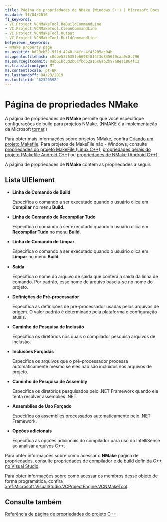 ```yaml
---
title: Página de propriedades de NMake (Windows C++) | Microsoft Docs
ms.date: 11/04/2016
f1_keywords:
- VC.Project.VCNMakeTool.ReBuildCommandLine
- VC.Project.VCNMakeTool.CleanCommandLine
- VC.Project.VCNMakeTool.Output
- VC.Project.VCNMakeTool.BuildCommandLine
helpviewer_keywords:
- NMake property page
ms.assetid: bd20cb52-9f1d-4240-b4fc-4f43205ac94b
ms.openlocfilehash: c0dbe537635fe6698f814f3d8456f0caa9c8c796
ms.sourcegitcommit: 0ab61bc3d2b6cfbd52a16c6ab2b97a8ea1864f12
ms.translationtype: MT
ms.contentlocale: pt-BR
ms.lasthandoff: 04/23/2019
ms.locfileid: "62320598"
---
```

# <a name="nmake-property-page"></a>Página de propriedades NMake

A página de propriedades de **NMake** permite que você especifique configurações de build para projetos NMake. (NMAKE é a implementação da Microsoft [tornar](https://wikipedia.org/wiki/Make_(software)).)

Para obter mais informações sobre projetos NMake, confira [Criando um projeto Makefile](creating-a-makefile-project.md). Para projetos de MakeFile não - Windows, consulte [propriedades do projeto MakeFile (Linux C++)](../../linux/prop-pages/makefile-linux.md), [propriedades gerais do projeto (Makefile Android C++)](/visualstudio/cross-platform/general-makefile-android-prop-page) ou [propriedades de NMake (Android C++)](/visualstudio/cross-platform/nmake-android-prop-page).

A página de propriedades de **NMake** contém as propriedades a seguir.

## <a name="uielement-list"></a>Lista UIElement

- **Linha de Comando de Build**

   Especifica o comando a ser executado quando o usuário clica em **Compilar** no menu **Build**.

- **Linha de Comando de Recompilar Tudo**

   Especifica o comando a ser executado quando o usuário clica em **Recompilar Tudo** no menu **Build**.

- **Linha de Comando de Limpar**

   Especifica o comando a ser executado quando o usuário clica em **Limpar** no menu **Build**.

- **Saída**

   Especifica o nome do arquivo de saída que conterá a saída da linha de comando. Por padrão, esse nome de arquivo baseia-se no nome do projeto.

- **Definições de Pré-processador**

   Especifica as definições de pré-processador usadas pelos arquivos de origem. O valor padrão é determinado pela plataforma e configuração atuais.

- **Caminho de Pesquisa de Inclusão**

   Especifica os diretórios nos quais o compilador pesquisa arquivos de inclusão.

- **Inclusões Forçadas**

   Especifica os arquivos que o pré-processador processa automaticamente mesmo se eles não são incluídos nos arquivos de projeto.

- **Caminho de Pesquisa de Assembly**

   Especifica os diretórios pesquisados pelo .NET Framework quando ele tenta resolver assemblies .NET.

- **Assemblies de Uso Forçado**

   Especifica os assemblies processados automaticamente pelo .NET Framework.

- **Opções adicionais**

   Especifica as opções adicionais do compilador para uso do IntelliSense ao analisar arquivos C++.

Para obter informações sobre como acessar o **NMake** página de propriedades, consulte [propriedades de compilador e de build definida C++ no Visual Studio](../working-with-project-properties.md).

Para obter informações sobre como acessar os membros desse objeto de forma programática, confira <xref:Microsoft.VisualStudio.VCProjectEngine.VCNMakeTool>.

## <a name="see-also"></a>Consulte também

[Referência de página de propriedades do projeto C++](property-pages-visual-cpp.md)<br>

